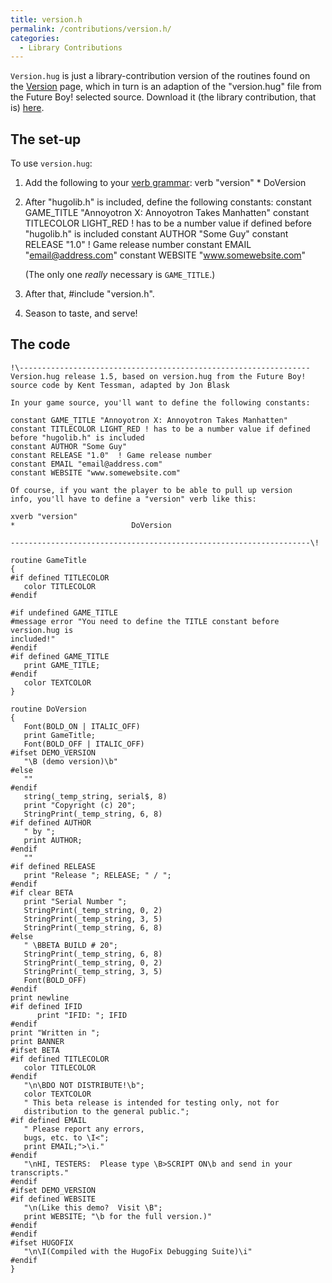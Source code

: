 ```yaml
---
title: version.h
permalink: /contributions/version.h/
categories: 
  - Library Contributions
---
```


`Version.hug` is just a library-contribution version of the routines found
on the [Version](routines/version/) page, which in turn is an adaption
of the "version.hug" file from the Future Boy! selected source. Download
it (the library contribution, that is)
[here](https://raw.githubusercontent.com/hugoif/library-contributions/main/version.hug). 

## The set-up

To use `version.hug`:

1.  Add the following to your [verb grammar](basics/grammar/):
        verb "version"
        *                          DoVersion
2.  After "hugolib.h" is included, define the following constants:
        constant GAME_TITLE "Annoyotron X: Annoyotron Takes Manhatten"
        constant TITLECOLOR LIGHT_RED ! has to be a number value if defined before "hugolib.h" is included
        constant AUTHOR "Some Guy"
        constant RELEASE "1.0"  ! Game release number
        constant EMAIL "email@address.com"
        constant WEBSITE "www.somewebsite.com"

    (The only one *really* necessary is `GAME_TITLE`.)
3.  After that, \#include "version.h".
4.  Season to taste, and serve!

## The code

    !\-----------------------------------------------------------------
    Version.hug release 1.5, based on version.hug from the Future Boy!
    source code by Kent Tessman, adapted by Jon Blask

    In your game source, you'll want to define the following constants:

    constant GAME_TITLE "Annoyotron X: Annoyotron Takes Manhatten"
    constant TITLECOLOR LIGHT_RED ! has to be a number value if defined before "hugolib.h" is included
    constant AUTHOR "Some Guy"
    constant RELEASE "1.0"	! Game release number
    constant EMAIL "email@address.com"
    constant WEBSITE "www.somewebsite.com"

    Of course, if you want the player to be able to pull up version
    info, you'll have to define a "version" verb like this:

    xverb "version"
    *                          DoVersion

    -------------------------------------------------------------------\!

    routine GameTitle
    {
    #if defined TITLECOLOR
       color TITLECOLOR
    #endif

    #if undefined GAME_TITLE
    #message error "You need to define the TITLE constant before version.hug is
    included!"
    #endif
    #if defined GAME_TITLE
       print GAME_TITLE;
    #endif
       color TEXTCOLOR
    }

    routine DoVersion
    {
       Font(BOLD_ON | ITALIC_OFF)
       print GameTitle;
       Font(BOLD_OFF | ITALIC_OFF)
    #ifset DEMO_VERSION
       "\B (demo version)\b"
    #else
       ""
    #endif
       string(_temp_string, serial$, 8)
       print "Copyright (c) 20";
       StringPrint(_temp_string, 6, 8)
    #if defined AUTHOR
       " by ";
       print AUTHOR;
    #endif
       ""
    #if defined RELEASE
       print "Release "; RELEASE; " / ";
    #endif
    #if clear BETA
       print "Serial Number ";
       StringPrint(_temp_string, 0, 2)
       StringPrint(_temp_string, 3, 5)
       StringPrint(_temp_string, 6, 8)
    #else
       " \BBETA BUILD # 20";
       StringPrint(_temp_string, 6, 8)
       StringPrint(_temp_string, 0, 2)
       StringPrint(_temp_string, 3, 5)
       Font(BOLD_OFF)
    #endif
    print newline
    #if	defined	IFID
          print "IFID: "; IFID
    #endif
    print "Written in ";
    print BANNER
    #ifset BETA
    #if defined TITLECOLOR
       color TITLECOLOR
    #endif
       "\n\BDO NOT DISTRIBUTE!\b";
       color TEXTCOLOR
       " This beta release is intended for testing only, not for
       distribution to the general public.";
    #if defined EMAIL
       " Please report any errors,
       bugs, etc. to \I<";
       print EMAIL;">\i."
    #endif
       "\nHI, TESTERS:  Please type \B>SCRIPT ON\b and send in your transcripts."
    #endif
    #ifset DEMO_VERSION
    #if defined WEBSITE
       "\n(Like this demo?  Visit \B";
       print WEBSITE; "\b for the full version.)"
    #endif
    #endif
    #ifset HUGOFIX
       "\n\I(Compiled with the HugoFix Debugging Suite)\i"
    #endif
    }


